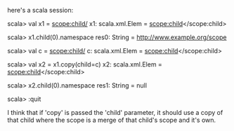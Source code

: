 here's a scala session:

scala>  val x1 = <parent xmlns:scope="http://www.example.org/scope"><scope:child/></parent>
x1: scala.xml.Elem = <parent xmlns:scope="http://www.example.org/scope"><scope:child></scope:child></parent>

scala>  x1.child(0).namespace
res0: String = http://www.example.org/scope

scala> val c = <scope:child/>
c: scala.xml.Elem = <scope:child></scope:child>

scala> val x2 = x1.copy(child=c)
x2: scala.xml.Elem = <parent xmlns:scope="http://www.example.org/scope"><scope:child></scope:child></parent>

scala> x2.child(0).namespace
res1: String = null

scala> :quit

I think that if 'copy' is passed the 'child' parameter, it should use a copy of that child where the scope is a merge of that child's scope and it's own. 
